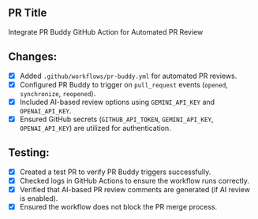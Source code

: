 ## PR Title
Integrate PR Buddy GitHub Action for Automated PR Review

## Changes:
- [x] Added `.github/workflows/pr-buddy.yml` for automated PR reviews.
- [x] Configured PR Buddy to trigger on `pull_request` events (`opened`, `synchronize`, `reopened`).
- [x] Included AI-based review options using `GEMINI_API_KEY` and `OPENAI_API_KEY`.
- [x] Ensured GitHub secrets (`GITHUB_API_TOKEN`, `GEMINI_API_KEY`, `OPENAI_API_KEY`) are utilized for authentication.

## Testing:
- [x] Created a test PR to verify PR Buddy triggers successfully.
- [x] Checked logs in GitHub Actions to ensure the workflow runs correctly.
- [x] Verified that AI-based PR review comments are generated (if AI review is enabled).
- [x] Ensured the workflow does not block the PR merge process.  
